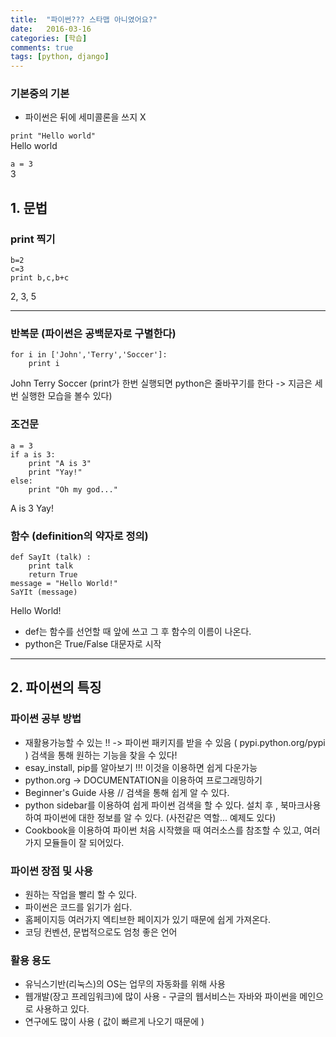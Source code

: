 ```yaml
---
title:  "파이썬??? 스타맵 아니였어요?"
date:   2016-03-16
categories: [학습]
comments: true
tags: [python, django]
---
```

### 기본중의 기본
- 파이썬은 뒤에 세미콜론을 쓰지 X

`print "Hello world"`
<br>
Hello world

`a = 3`
<br>
3

## 1. 문법

### print 찍기


	b=2
    c=3
    print b,c,b+c

2, 3, 5
    
----
### 반복문 (파이썬은 공백문자로 구별한다)
	for i in ['John','Terry','Soccer']:
		print i
John
Terry
Soccer
(print가 한번 실행되면 python은 줄바꾸기를 한다 -> 지금은 세번 실행한 모습을 볼수 있다)

### 조건문
	a = 3
    if a is 3:
    	print "A is 3"
        print "Yay!"
    else:
    	print "Oh my god..."
        
 A is 3
 Yay!
        
### 함수 (definition의 약자로 정의)
	def SayIt (talk) : 
    	print talk
        return True
    message = "Hello World!"
    SaYIt (message)
    
Hello World!

- def는 함수를 선언할 때 앞에 쓰고 그 후 함수의 이름이 나온다.
- python은 True/False 대문자로 시작

----

## 2. 파이썬의 특징

### 파이썬 공부 방법
- 재활용가능할 수 있는 !! -> 파이썬 패키지를 받을 수 있음 ( pypi.python.org/pypi ) 검색을 통해 원하는 기능을 찾을 수 있다! 
- esay_install, pip를 알아보기 !!! 이것을 이용하면 쉽게 다운가능
- python.org -> DOCUMENTATION을 이용하여 프로그래밍하기   
- Beginner's Guide 사용 // 검색을 통해 쉽게 알 수 있다. 
- python sidebar를 이용하여 쉽게 파이썬 검색을 할 수 있다. 설치 후 , 북마크사용하여 파이썬에 대한 정보를 알 수 있다. (사전같은 역할... 예제도 있다)
- Cookbook을 이용하여 파이썬 처음 시작했을 때 여러소스를 참조할 수 있고, 여러가지 모듈들이 잘 되어있다.

### 파이썬 장점 및 사용
- 원하는 작업을 빨리 할 수 있다. 
- 파이썬은 코드를 읽기가 쉽다.
- 홈페이지등 여러가지 엑티브한 페이지가 있기 때문에 쉽게 가져온다.
- 코딩 컨벤션, 문법적으로도 엄청 좋은 언어

### 활용 용도
- 유닉스기반(리눅스)의 OS는 업무의 자동화를 위해 사용
- 웹개발(장고 프레임워크)에 많이 사용 - 구글의 웹서비스는 자바와 파이썬을 메인으로 사용하고 있다.
- 연구에도 많이 사용 ( 값이 빠르게 나오기 때문에 )

